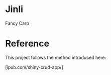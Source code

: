 # Jinli
Fancy Carp


# Reference


This project follows the method introduced here:

[ipub.com/shiny-crud-app/]
